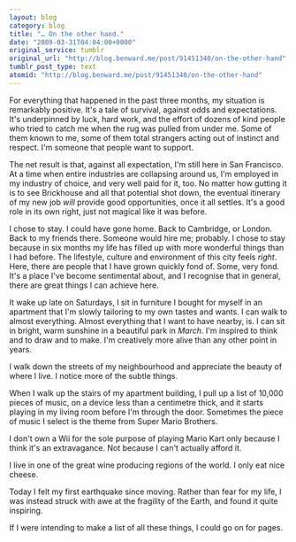 ```yaml
---
layout: blog
category: blog
title: "… On the other hand."
date: "2009-03-31T04:04:00+0000"
original_service: tumblr
original_url: "http://blog.benward.me/post/91451340/on-the-other-hand"
tumblr_post_type: text
atomid: "http://blog.benward.me/post/91451340/on-the-other-hand"
---
```

For everything that happened in the past three months, my situation is remarkably positive. It's a tale of survival, against odds and expectations. It's underpinned by luck, hard work, and the effort of dozens of kind people who tried to catch me when the rug was pulled from under me. Some of them known to me, some of them total strangers acting out of instinct and respect. I'm someone that people want to support.

The net result is that, against all expectation, I'm still here in San Francisco. At a time when entire industries are collapsing around us, I'm employed in my industry of choice, and very well paid for it, too. No matter how gutting it is to see Brickhouse and all that potential shot down, the eventual itinerary of my new job _will_ provide good opportunities, once it all settles. It's a good role in its own right, just not magical like it was before.

I chose to stay. I could have gone home. Back to Cambridge, or London. Back to my friends there. Someone would hire me; probably. I chose to stay because in six months my life has filled up with more wonderful things than I had before. The lifestyle, culture and environment of this city feels _right_. Here, there are people that I have grown quickly fond of. Some, very fond. It's a place I've become sentimental about, and I recognise that in general, there are great things I can achieve here.

It wake up late on Saturdays, I sit in furniture I bought for myself in an apartment that I'm slowly tailoring to my own tastes and wants. I can walk to almost everything. Almost everything that I want to have nearby, is. I can sit in bright, warm sunshine in a beautiful park in _March_. I'm inspired to think and to draw and to make. I'm creatively more alive than any other point in years.

I walk down the streets of my neighbourhood and appreciate the beauty of where I live. I notice more of the subtle things.

When I walk up the stairs of my apartment building, I pull up a list of 10,000 pieces of music, on a device less than a centimetre thick, and it starts playing in my living room before I'm through the door. Sometimes the piece of music I select is the theme from Super Mario Brothers.

I don't own a Wii for the sole purpose of playing Mario Kart only because I think it's an extravagance. Not because I can't actually afford it.

I live in one of the great wine producing regions of the world. I only eat nice cheese.

Today I felt my first earthquake since moving. Rather than fear for my life, I was instead struck with awe at the fragility of the Earth, and found it quite inspiring.

If I were intending to make a list of all these things, I could go on for pages.